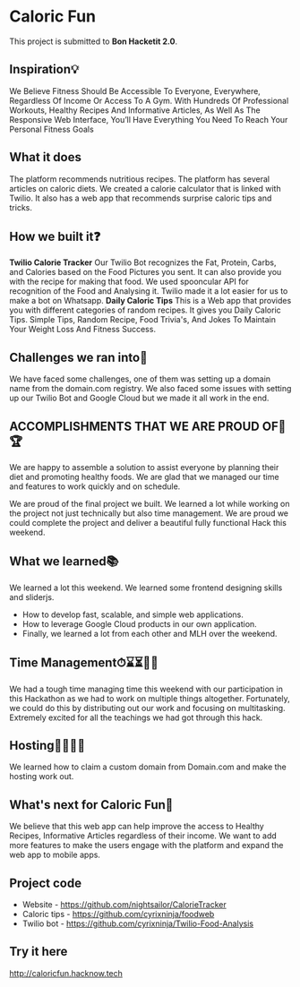 # Caloric Fun
This project is submitted to **Bon Hacketit 2.0**.

## Inspiration💡
We Believe Fitness Should Be Accessible To Everyone, Everywhere, Regardless Of Income Or Access To A Gym. With Hundreds Of Professional Workouts, Healthy Recipes And Informative Articles, As Well As The Responsive Web Interface, You’ll Have Everything You Need To Reach Your Personal Fitness Goals

## What it does
The platform recommends nutritious recipes. The platform has several articles on caloric diets. We created a calorie calculator that is linked with Twilio. It also has a web app that recommends surprise caloric tips and tricks.

## How we built it❓
**Twilio Calorie Tracker**
Our Twilio Bot recognizes the Fat, Protein, Carbs, and Calories based on the Food Pictures you sent. It can also provide you with the recipe for making that food. We used spooncular API for recognition of the Food and Analysing it. Twilio made it a lot easier for us to make a bot on Whatsapp.
**Daily Caloric Tips**
This is a Web app that provides you with different categories of random recipes. It gives you Daily Caloric Tips. Simple Tips, Random Recipe, Food Trivia's, And Jokes To Maintain Your Weight Loss And Fitness Success.

## Challenges we ran into🎢
We have faced some challenges, one of them was setting up a domain name from the domain.com registry. We also faced some issues with setting up our Twilio Bot and Google Cloud but we made it all work in the end.

## ACCOMPLISHMENTS THAT WE ARE PROUD OF🏅🏆
We are happy to assemble a solution to assist everyone by planning their diet and promoting healthy foods. We are glad that we managed our time and features to work quickly and on schedule.

We are proud of the final project we built. We learned a lot while working on the project not just technically but also time management. We are proud we could complete the project and deliver a beautiful fully functional Hack this weekend.

## What we learned📚
We learned a lot this weekend.
We learned some frontend designing skills and sliderjs.
- How to develop fast, scalable, and simple web applications.
- How to leverage Google Cloud products in our own application.
- Finally, we learned a lot from each other and MLH over the weekend.

## Time Management⏱⌛⏳🏃‍♂️ 
We had a tough time managing time this weekend with our participation in this Hackathon as we had to work on multiple things altogether. Fortunately, we could do this by distributing out our work and focusing on multitasking. Extremely excited for all the teachings we had got through this hack.

## Hosting👩‍🏫👩‍💻 
We learned how to claim a custom domain from Domain.com and make the hosting work out.

## What's next for Caloric Fun🔭
We believe that this web app can help improve the access to Healthy Recipes, Informative Articles regardless of their income. We want to add more features to make the users engage with the platform and expand the web app to mobile apps.

## Project code
- Website - https://github.com/nightsailor/CalorieTracker
- Caloric tips - https://github.com/cyrixninja/foodweb
- Twilio bot - https://github.com/cyrixninja/Twilio-Food-Analysis

## Try it here
http://caloricfun.hacknow.tech
